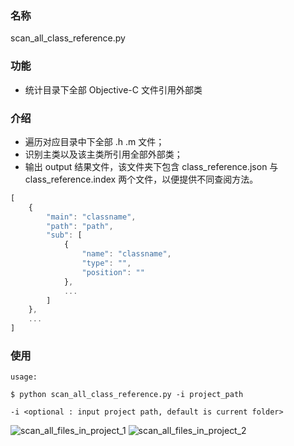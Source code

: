### 名称

scan_all_class_reference.py

### 功能

* 统计目录下全部 Objective-C 文件引用外部类

### 介绍

* 遍历对应目录中下全部 .h .m 文件；
* 识别主类以及该主类所引用全部外部类；
* 输出 output 结果文件，该文件夹下包含 class_reference.json 与 class_reference.index 两个文件，以便提供不同查阅方法。

```javascript
[
    {
        "main": "classname",
        "path": "path",
        "sub": [
            {
                "name": "classname",
                "type": "",
                "position": ""
            },
            ...
        ]
    },
    ...
]
```

### 使用

```shell
usage:

$ python scan_all_class_reference.py -i project_path

-i <optional : input project path, default is current folder>
```

![scan_all_files_in_project_1](Resource/scan_all_files_in_project_1.png)
![scan_all_files_in_project_2](Resource/scan_all_files_in_project_2.png)